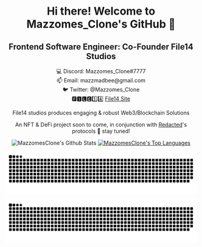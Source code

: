 <h1 align="center">Hi there! Welcome to Mazzomes_Clone's GitHub 👋</h1>
<h2 align="center">Frontend Software Engineer: Co-Founder File14 Studios</h2>
<p align="center">
      💻 Discord: Mazzomes_Clone#7777<br>
      📫 Email: mazzmadbee@gmail.com<br>
      🐦 Twitter: @Mazzomes_Clone<br>
      <!-- * 💻 Checkout my CV <a href="https://redm3.github.io/marco-wells/" target="_blank" rel="noreferrer">Click here 🖱️ </a><br> -->
      🅵🅸🅻🅴1️⃣4️⃣ <a href="https://test.file14.xyz" target="_blank" rel="noreferrer">File14 Site</a><br>
<p align="center">File14 studios produces engaging & robust Web3/Blockchain Solutions</p>
<p align="center">An NFT & DeFi project soon to come, in conjunction with <a href="https://redacted.finance/">Redacted</a>'s protocols 👀 stay tuned!</p>
           
<p align="center"
    <a href="https://github.com/mazzomesclone/github-readme-stats"><img alt="MazzomesClone's Github Stats" src="https://github-readme-stats.vercel.app/api?username=mazzomesclone&show_icons=true&count_private=true&theme=react&hide_border=true&bg_color=0D1117" /></a>
  <a href="https://github.com/mazzomesclone/github-readme-stats"><img alt="MazzomesClone's Top Languages" src="https://github-readme-stats.vercel.app/api/top-langs/?username=mazzomesclone&langs_count=8&count_private=true&layout=compact&theme=react&hide_border=true&bg_color=0D1117" /></a>
  <br/>
</p>

<p align="center">
  <img src="https://raw.githubusercontent.com/mazzomesclone/mazzomesclone/output/github-snake.svg#gh-light-mode-only" />
</p>
<p align="center">
  <img src="https://raw.githubusercontent.com/mazzomesclone/mazzomesclone/output/github-snake-dark.svg#gh-dark-mode-only" />
</p>

<!--
<p align="center">
  <a href="https://github.com/MazzomesClone">
    <img src="https://komarev.com/ghpvc/?username=MazzomesClone" alt="page views" />
  </a>
</p>
-->
